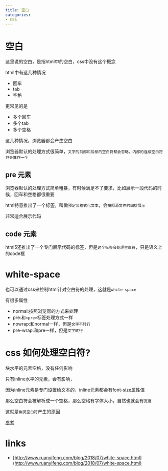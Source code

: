 ```yaml
---
title: 空白
categories: 
- CSS
---
```


# 空白

这里说的空白，是指html中的空白，css中没有这个概念


html中有这几种情况

- 回车
- tab
- 空格

更常见的是

- 多个回车
- 多个tab
- 多个空格



这几种情况，浏览器都会产生空白

浏览器默认的处理方式很简单，`文字的前部和后部的空白符都会忽略，内部的连续空白符只会算作一个`


## pre 元素

浏览器默认的处理方式简单粗暴，有时候满足不了要求，比如展示一段代码的时候，回车和空格都很重要

html特意推出了一个标签，叫做`预定义格式化文本`，会`按照源文件的编排展示`

非常适合展示代码

## code 元素
html5还推出了一个专门展示代码的标签，但是`这个标签会处理空白符`，只是语义上的code框

# white-space
也可以通过css来控制html针对空白符的处理，这就是`white-space`

有很多属性
- normal:按照浏览器的方式来处理
- pre:和`<pre>`标签处理方式一样
- nowrap:和normal一样，但是`文字不转行`
- pre-wrap:和pre一样，但是`文字转行`



# css 如何处理空白符?

块水平的元素空格，没有任何影响

只有inline水平的元素，会有影响，

因为inline元素是专门设置给文本的，inline元素都会有font-size属性值

那么空白符会被解析成一个空格，那么空格有字体大小，自然也就会有`宽度`

这就是`幽灵空白符`产生的原因







[参考](https://developer.mozilla.org/zh-CN/docs/Web/CSS/white-space)












# links
- [http://www.ruanyifeng.com/blog/2018/07/white-space.html](http://www.ruanyifeng.com/blog/2018/07/white-space.html)